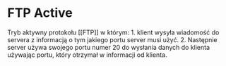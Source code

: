 # FTP Active
Tryb aktywny protokołu [[FTP]] w którym:
	1. klient wysyła wiadomość do servera z informacją o tym jakiego portu server musi użyć. 
	2. Następnie server używa swojego portu numer 20 do wysłania danych do klienta używając portu, który otrzymał w informacji od klienta.